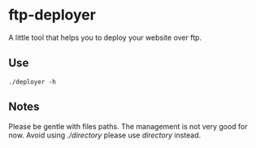 ftp-deployer
============

A little tool that helps you to deploy your website over ftp.

## Use

~~~
./deployer -h
~~~

## Notes

Please be gentle with files paths. The management is not very good for now.
Avoid using *./directory* please use *directory* instead.